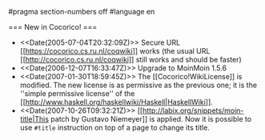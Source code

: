 #pragma section-numbers off
#language en

=== New in Cocorico! ===
 
 * <<Date(2005-07-04T20:32:09Z)>>  Secure URL [[https://cocorico.cs.ru.nl/coqwiki]] works (the usual URL [[http://cocorico.cs.ru.nl/coqwiki]] still works and should be faster)
 * <<Date(2006-12-07T16:33:47Z)>> Upgrade to MoinMoin 1.5.6
 * <<Date(2007-01-30T18:59:45Z)>>  The [[Cocorico!WikiLicense]] is modified. The new license is as permissive as the previous one; it is the ''simple permissive license'' of the [[http://www.haskell.org/haskellwiki/Haskell|HaskellWiki]].
 * <<Date(2007-10-26T09:32:21Z)>> [[http://labix.org/snippets/moin-title|This patch by Gustavo Niemeyer]] is applied. Now it is possible to use `#title` instruction on top of a page to change its title. 

